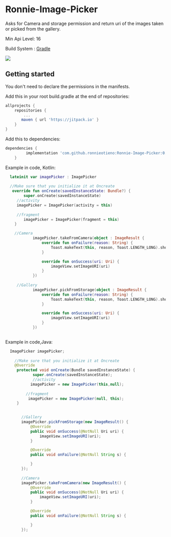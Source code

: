  # Ronnie-Image-Picker

Asks for Camera and storage permission and return uri of the images taken or picked from the gallery.

Min Api Level: 16

Build System : [Gradle](https://gradle.org/)

 [![](https://jitpack.io/v/ronnieotieno/Ronnie-Image-Picker.svg)](https://jitpack.io/#ronnieotieno/Ronnie-Image-Picker)

## Getting started

You don't need to declare the permissions in the manifests.

Add this in your root build.gradle at the end of repositories:

```groovy
allprojects {
    repositories {
        ...
       maven { url 'https://jitpack.io' }
    }
}
```
Add this to dependencies:

```groovy
dependencies {
	     implementation 'com.github.ronnieotieno:Ronnie-Image-Picker:0.4.0' //Add latest version
	}
```
Example in code, Kotlin:

```kotlin
  lateinit var imagePicker : ImagePicker
  
  //Make sure that you initialize it at Oncreate
   override fun onCreate(savedInstanceState: Bundle?) {
        super.onCreate(savedInstanceState)
	 //activity
	 imagePicker = ImagePicker(activity = this)
	 
	 //fragment
        imagePicker = ImagePicker(fragment = this)
    }

    //Camera
            imagePicker.takeFromCamera(object : ImageResult {
                override fun onFailure(reason: String) {
                    Toast.makeText(this, reason, Toast.LENGTH_LONG).show()
                }

                override fun onSuccess(uri: Uri) {
                    imageView.setImageURI(uri)
                }
            })
     
     //Gallery
            imagePicker.pickFromStorage(object : ImageResult {
                override fun onFailure(reason: String) {
                    Toast.makeText(this, reason, Toast.LENGTH_LONG).show()
                }

                override fun onSuccess(uri: Uri) {
                    imageView.setImageURI(uri)
                }
            })
        
```
Example in code,Java:

```java
  ImagePicker imagePicker;
    
    //Make sure that you initialize it at Oncreate
    @Override
     protected void onCreate(Bundle savedInstanceState) {
            super.onCreate(savedInstanceState);
            //activity
           imagePicker = new ImagePicker(this,null);
 
         //fragment
          imagePicker = new ImagePicker(null, this);
     }

       
       //Gallery
       imagePicker.pickFromStorage(new ImageResult() {
           @Override
           public void onSuccess(@NotNull Uri uri) {
               imageView.setImageURI(uri);
           }

           @Override
           public void onFailure(@NotNull String s) {

           }
       });
       
       //Camera
       imagePicker.takeFromCamera(new ImageResult() {
           @Override
           public void onSuccess(@NotNull Uri uri) {
               imageView.setImageURI(uri);
           }

           @Override
           public void onFailure(@NotNull String s) {

           }
       });

```
